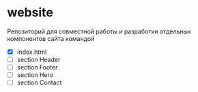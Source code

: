 # website
Репозиторий для совместной работы и разработки отдельных компонентов сайта командой
- [x] index.html
- [ ] section Header
- [ ] section Footer
- [ ] section Hero
- [ ] section Contact
